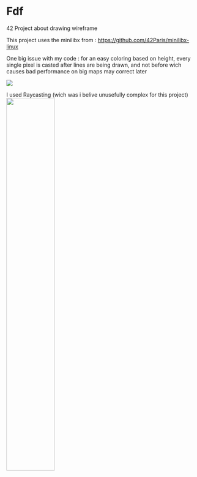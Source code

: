# Fdf
42 Project about drawing wireframe

This project uses the minilibx from : https://github.com/42Paris/minilibx-linux

One big issue with my code : for an easy coloring based on height, every single pixel is casted after lines are being drawn, and not before wich causes bad performance on big maps may correct later

![](https://github.com/app-gitKaiwho/Fdf/blob/main/42.gif)

I used Raycasting (wich was i belive unusefully complex for this project)
<img src="https://github.com/app-gitKaiwho/Fdf/assets/71593397/d4d0ad36-c728-4153-ade6-9650ba679e46" width="50%" height="50%"/>
